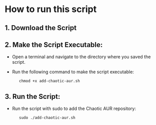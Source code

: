 # How to run this script

## 1. Download the Script

## 2. Make the Script Executable:

   - Open a terminal and navigate to the directory where you saved the script.
   - Run the following command to make the script executable:

            chmod +x add-chaotic-aur.sh


      
## 3. Run the Script:

   - Run the script with sudo to add the Chaotic AUR repository:
   
            sudo ./add-chaotic-aur.sh
